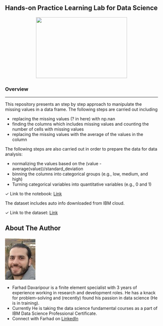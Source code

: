 ## Hands-on Practice Learning Lab for Data Science
<p align="center">
  <img src="https://cdn.pixabay.com/photo/2016/12/22/13/35/analytics-1925495_1280.png"width="300" height="200" />
</p>

### Overview
* * *
This repository presents an step by step approach to manipulate the missing values in a data frame. The following steps are carried out including
* replacing the missing values (? in here) with np.nan
* finding the columns which includes missing values and counting the number of cells with missing values
* replacing the missing values with the average of the values in the column  

The following steps are also carried out in order to prepare the data for data analysis:
* normalizing the values based on the (value - average(value))/standard_deviation
* binning the columns into categorical groups (e.g., low, medium, and high)
* Turning categorical variables into quantitative variables (e.g., 0 and 1)
  
✓ Link to the notebook: [Link](https://github.com/Farhad-Davaripour/Data_Preparation_Missing_Values/blob/main/Data_Analysis_With_Python.ipynb)   

The dataset includes auto info downloaded from IBM cloud.

✓ Link to the dataset: [Link](https://cf-courses-data.s3.us.cloud-object-storage.appdomain.cloud/IBMDeveloperSkillsNetwork-DA0101EN-SkillsNetwork/labs/Data%20files/auto.csv)  



## About The Author

![image](MyImage-GitHub.jpg)


- Farhad Davaripour is a finite element specialist with 3 years of experience working in research and development roles. He has a knack for problem-solving and (recently) found his passion in data science (He is in training).
- Currently He is taking the data science fundamental courses as a part of IBM Data Science Professional Certificate. 
- Connect with Farhad on [LinkedIn](https://www.linkedin.com/in/farhad-davaripour/)
